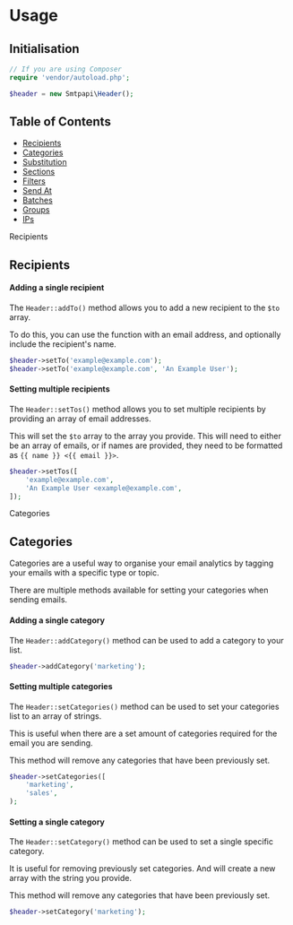 # Usage

## Initialisation

```php
// If you are using Composer
require 'vendor/autoload.php';

$header = new Smtpapi\Header();
```

## Table of Contents

- [Recipients](#recipients)
- [Categories](#categories)
- [Substitution](#substitution)
- [Sections](#sections)
- [Filters](#filters)
- [Send At](#send-at)
- [Batches](#batches)
- [Groups](#groups)
- [IPs](#ips)

<a name="recipients">Recipients</a>
## Recipients

#### Adding a single recipient

The `Header::addTo()` method allows you to add a new recipient to the `$to` array.

To do this, you can use the function with an email address, and optionally include the recipient's name.

```php
$header->setTo('example@example.com');
$header->setTo('example@example.com', 'An Example User');
```

#### Setting multiple recipients

The `Header::setTos()` method allows you to set multiple recipients by providing an array of email addresses.

This will set the `$to` array to the array you provide. This will need to either be an array of emails, or if names are provided, they need to be formatted as `{{ name }} <{{ email }}>`.

```php
$header->setTos([
    'example@example.com',
    'An Example User <example@example.com',
]);
```

<a name="categories">Categories</a>
## Categories

Categories are a useful way to organise your email analytics by tagging your emails with a specific type or topic.

There are multiple methods available for setting your categories when sending emails.

#### Adding a single category

The `Header::addCategory()` method can be used to add a category to your list.

```php
$header->addCategory('marketing');
```

#### Setting multiple categories

The `Header::setCategories()` method can be used to set your categories list to an array of strings.

This is useful when there are a set amount of categories required for the email you are sending.

This method will remove any categories that have been previously set.

```php
$header->setCategories([
    'marketing',
    'sales',
);
```

#### Setting a single category

The `Header::setCategory()` method can be used to set a single specific category.

It is useful for removing previously set categories. And will create a new array with the string you provide.

This method will remove any categories that have been previously set.

```php
$header->setCategory('marketing');